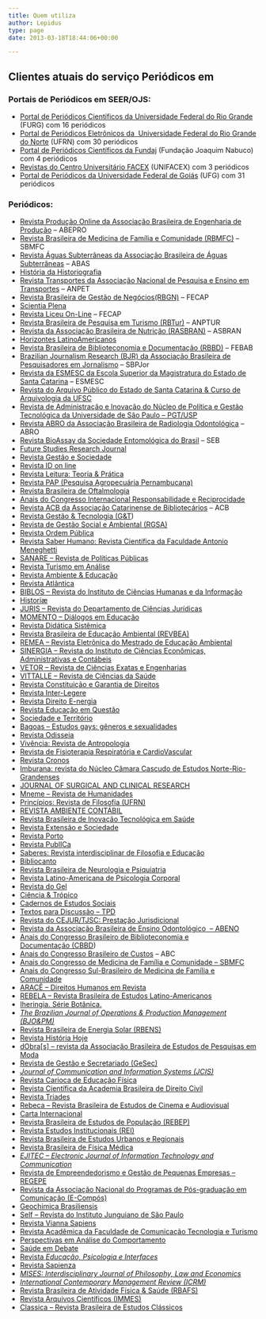 ```yaml
---
title: Quem utiliza
author: Lepidus
type: page
date: 2013-03-18T18:44:06+00:00

---
```

## Clientes atuais do serviço Periódicos em 
  ### Portais de Periódicos em SEER/OJS:
          
  * [Portal de Periódicos Científicos da Universidade Federal do Rio Grande][1] (FURG) com 16 periódicos
  * [Portal de Periódicos Eletrônicos da  Universidade Federal do Rio Grande do Norte][2] (UFRN) com 30 periódicos
  * [Portal de Periódicos Científicos da Fundaj][3] (Fundação Joaquim Nabuco) com 4 periódicos
  * [Revistas do Centro Universitário FACEX][4] (UNIFACEX) com 3 periódicos
  * [Portal de Periódicos da Universidade Federal de Goiás][5] (UFG) com 31 periódicos

  ### Periódicos:

  * [Revista Produção Online da Associação Brasileira de Engenharia de Produção][6] &#8211; ABEPRO
  * [Revista Brasileira de Medicina de Família e Comunidade (RBMFC)][7] &#8211; SBMFC
  * [Revista Águas Subterrâneas da Associação Brasileira de Águas Subterrâneas][8] &#8211; ABAS
  * [História da Historiografia][9]
  * [Revista Transportes da Associação Nacional de Pesquisa e Ensino em Transportes][10] &#8211; ANPET
  * [Revista Brasileira de Gestão de Negócios(RBGN)][11] &#8211; FECAP
  * [Scientia Plena][12]
  * [Revista Liceu On-Line][13] &#8211; FECAP
  * [Revista Brasileira de Pesquisa em Turismo (RBTur)][14] &#8211; ANPTUR
  * [Revista da Associação Brasileira de Nutrição (RASBRAN)][15] &#8211; ASBRAN
  * [Horizontes LatinoAmericanos][16]
  * [Revista Brasileira de Biblioteconomia e Documentação (RBBD)][17] &#8211; FEBAB
  * [Brazilian Journalism Research (BJR) da Associação Brasileira de Pesquisadores em Jornalismo][18] &#8211; SBPJor
  * [Revista da ESMESC da Escola Superior da Magistratura do Estado de Santa Catarina][19] &#8211; ESMESC
  * [Revista do Arquivo Público do Estado de Santa Catarina & Curso de Arquivologia da UFSC][20]
  * [Revista de Administração e Inovação do Núcleo de Política e Gestão Tecnológica da Universidade de São Paulo &#8211; PGT/USP][21]
  * [Revista ABRO da Associação Brasileira de Radiologia Odontológica][22] &#8211; ABRO
  * [Revista BioAssay da Sociedade Entomológica do Brasil][23] &#8211; SEB
  * [Future Studies Research Journal][24]
  * [Revista Gestão e Sociedade][25]
  * [Revista ID on line][26]
  * [Revista Leitura: Teoria & Prática][27]
  * [Revista PAP (Pesquisa Agropecuária Pernambucana)][28]
  * [Revista Brasileira de Oftalmologia][29]
  * [Anais do Congresso Internacional Responsabilidade e Reciprocidade][30]
  * [Revista ACB da Associação Catarinense de Bibliotecários][31] &#8211; ACB
  * [Revista Gestão & Tecnologia (G&T][32])
  * [Revista de Gestão Social e Ambiental (RGSA)][33]
  * [Revista Ordem Pública][34]
  * [Revista Saber Humano: Revista Científica da Faculdade Antonio Meneghetti][35] 
  * [SANARE &#8211; Revista de Políticas Públicas][36]
  * [Revista Turismo em Análise][37]
  * [Revista Ambiente & Educação][38]
  * [Revista Atlântica][39]
  * [BIBLOS &#8211; Revista do Instituto de Ciências Humanas e da Informação][40]
  * [Historiæ][41]
  * [JURIS &#8211; Revista do Departamento de Ciências Jurídicas][42]
  * [MOMENTO &#8211; Diálogos em Educação][43]
  * [Revista Didática Sistêmica][44]
  * [Revista Brasileira de Educação Ambiental (REVBEA)][45]
  * [REMEA &#8211; Revista Eletrônica do Mestrado de Educação Ambiental][46]
  * [SINERGIA &#8211; Revista do Instituto de Ciências Econômicas, Administrativas e Contábeis][47]
  * [VETOR &#8211; Revista de Ciências Exatas e Engenharias][48]
  * [VITTALLE &#8211; Revista de Ciências da Saúde][49]
  * [Revista Constituição e Garantia de Direitos][50]
  * [Revista Inter-Legere][51]
  * [Revista Direito E-nergia][52]
  * [Revista Educação em Questão][53]
  * [Sociedade e Território][54]
  * [Bagoas &#8211; Estudos gays: gêneros e sexualidades][55]
  * [Revista Odisseia][56]
  * [Vivência: Revista de Antropologia][57]
  * [Revista de Fisioterapia Respiratória e CardioVascular][58]
  * [Revista Cronos][59]
  * [Imburana: revista do Núcleo Câmara Cascudo de Estudos Norte-Rio-Grandenses][60]
  * [JOURNAL OF SURGICAL AND CLINICAL RESEARCH][61]
  * [Mneme &#8211; Revista de Humanidades][62]
  * [Princípios: Revista de Filosofia (UFRN)][63]
  * [REVISTA AMBIENTE CONTÁBIL][64]
  * [Revista Brasileira de Inovação Tecnológica em Saúde][65]
  * [Revista Extensão e Sociedade][66]
  * [Revista Porto][67]
  * [Revista PublICa][68]
  * [Saberes: Revista interdisciplinar de Filosofia e Educação][69]
  * [Bibliocanto][70]
  * [Revista Brasileira de Neurologia e Psiquiatria][71]
  * [Revista Latino-Americana de Psicologia Corporal][72]
  * [Revista do Gel][73]
  * [Ciência & Trópico][74]
  * [Cadernos de Estudos Sociais][75]
  * [Textos para Discussão &#8211; TPD][76]
  * [Revista do CEJUR/TJSC: Prestação Jurisdicional][77]
  * [Revista da Associação Brasileira de Ensino Odontológico  &#8211; ABENO][78]
  * [Anais do Congresso Brasileiro de Biblioteconomia e Documentação (CBBD][79])
  * [Anais do Congresso Brasileiro de Custos][80] &#8211; ABC
  * [Anais do Congresso de Medicina de Família e Comunidade &#8211; SBMFC][81]
  * [Anais do Congresso Sul-Brasileiro de Medicina de Família e Comunidade][82]
  * [ARACÊ – Direitos Humanos em Revista][83]
  * [REBELA &#8211; Revista Brasileira de Estudos Latino-Americanos][84]
  * [Iheringia. Série Botânica.][85]
  * _[The Brazilian Journal of Operations & Production Management (BJO&PM)][86]_
  * [Revista Brasileira de Energia Solar (RBENS)][87]
  * [Revista História Hoje][88]
  * [dObra[s] – revista da Associação Brasileira de Estudos de Pesquisas em Moda][89]
  * [Revista de Gestão e Secretariado (GeSec)][90]
  * _[Journal of Communication and Information Systems (JCIS)][91]_
  * [Revista Carioca de Educação Física][92]
  * [Revista Científica da Academia Brasileira de Direito Civil][93]
  * [Revista Triades][94]
  * [Rebeca &#8211; Revista Brasileira de Estudos de Cinema e Audiovisual][95]
  * [Carta Internacional][96]
  * [Revista Brasileira de Estudos de População (REBEP)][97]
  * [Revista Estudos Institucionais (REI)][98]
  * [Revista Brasileira de Estudos Urbanos e Regionais][99]
  * [Revista Brasileira de Física Médica][100]
  * _[EJITEC &#8211; Electronic Journal of Information Technology and Communication][101]_
  * [Revista de Empreendedorismo e Gestão de Pequenas Empresas – REGEPE][102]
  * [Revista da Associação Nacional do Programas de Pós-graduação em Comunicação (E-Compós)][103]
  * [Geochimica Brasiliensis][104] 
  * [Self &#8211; Revista do Instituto Junguiano de São Paulo][105]
  * [Revista Vianna Sapiens][106]
  * [Revista Acadêmica da Faculdade de Comunicação Tecnologia e Turismo][107]
  * [Perspectivas em Análise do Comportamento][108]
  * [Saúde em Debate][109]
  * [Revista _Educação, Psicologia e Interfaces_][110]
  * [Revista Sapienza][111]
  * _[MISES: Interdisciplinary Journal of Philosophy, Law and Economics][112]_
  * [ _International Contemporary Management Review (ICRM)_][113] 
  * [Revista Brasileira de Atividade Física & Saúde (RBAFS)][114] 
  * [Revista Arquivos Científicos (IMMES)][115] 
  * [Classica &#8211; Revista Brasileira de Estudos Clássicos][116]

 [1]: https://periodicos.furg.br/
 [2]: http://www.periodicos.ufrn.br/
 [3]: http://periodicos.fundaj.gov.br/
 [4]: http://periodicos.unifacex.com.br/
 [5]: https://portal.revistas.ufg.br
 [6]: http://www.producaoonline.org.br/
 [7]: https://www.rbmfc.org.br/rbmfc
 [8]: http://aguassubterraneas.abas.org
 [9]: https://www.historiadahistoriografia.com.br/revista
 [10]: http://www.revistatransportes.org.br/
 [11]: https://www.scielo.br/j/rbgn/
 [12]: https://www.scientiaplena.org.br/sp
 [13]: https://liceu.fecap.br/LICEU_ON-LINE
 [14]: https://rbtur.org.br/rbtur
 [15]: https://www.rasbran.com.br/rasbran
 [16]: https://periodicos.fundaj.gov.br/HLA/about
 [17]: https://rbbd.febab.org.br/rbbd 
 [18]: https://bjr.sbpjor.org.br/bjr
 [19]: https://revista.esmesc.org.br/re
 [20]: http://agora.emnuvens.com.br/
 [21]: http://revistarai.org/
 [22]: https://abro.org.br/revista-abro/
 [23]: http://bioassay.org.br/
 [24]: http://www.revistafuture.org/
 [25]: http://ges.emnuvens.com.br/
 [26]: http://idonline.emnuvens.com.br
 [27]: http://ltp.emnuvens.com.br/
 [28]: http://pap.emnuvens.com.br/
 [29]: http://rbo.emnuvens.com.br/
 [30]: http://reciprocidade.emnuvens.com.br/
 [31]: http://revistaacb.emnuvens.com.br
 [32]: http://revistagt.fpl.edu.br/
 [33]: http://rgsa.emnuvens.com.br/
 [34]: http://rop.emnuvens.com.br/
 [35]: http://saberhumano.emnuvens.com.br/
 [36]: http://sanare.emnuvens.com.br/
 [37]: http://turismoemanalise.org.br/
 [38]: http://www.seer.furg.br/ambeduc
 [39]: http://www.seer.furg.br/atlantica
 [40]: http://www.seer.furg.br/biblos
 [41]: http://www.seer.furg.br/hist
 [42]: http://www.seer.furg.br/juris
 [43]: http://www.seer.furg.br/momento
 [44]: http://www.seer.furg.br/redsis
 [45]: http://www.seer.furg.br/revbea
 [46]: http://www.seer.furg.br/remea
 [47]: http://www.seer.furg.br/sinergia
 [48]: http://www.seer.furg.br/vetor
 [49]: http://www.seer.furg.br/vittalle
 [50]: http://www.periodicos.ufrn.br/constituicaoegarantiadedireitos/about/index
 [51]: http://www.periodicos.ufrn.br/interlegere/about/index
 [52]: http://www.periodicos.ufrn.br/direitoenergia/about/index
 [53]: http://www.periodicos.ufrn.br/educacaoemquestao/about/index
 [54]: http://www.periodicos.ufrn.br/sociedadeeterritorio/about/index
 [55]: http://www.periodicos.ufrn.br/bagoas/about/index
 [56]: http://www.periodicos.ufrn.br/odisseia/about/index
 [57]: http://www.periodicos.ufrn.br/vivencia/about/index
 [58]: http://www.periodicos.ufrn.br/revistadefisioterapia/about/index
 [59]: http://www.periodicos.ufrn.br/cronos/about/index
 [60]: http://www.periodicos.ufrn.br/imburana/about/index
 [61]: http://www.periodicos.ufrn.br/jscr/about/index
 [62]: http://www.periodicos.ufrn.br/mneme/about/index
 [63]: http://www.periodicos.ufrn.br/principios/about/index
 [64]: http://www.periodicos.ufrn.br/ambiente/about/index
 [65]: http://www.periodicos.ufrn.br/reb/about/index
 [66]: http://www.periodicos.ufrn.br/extensaoesociedade/about/index
 [67]: http://www.periodicos.ufrn.br/porto/about/index
 [68]: http://www.periodicos.ufrn.br/publica/about/index
 [69]: http://www.periodicos.ufrn.br/saberes/about/index
 [70]: http://www.periodicos.ufrn.br/bibliocanto/about/index
 [71]: http://rbnp.emnuvens.com.br/rbnp
 [72]: http://psicorporal.emnuvens.com.br/rlapc
 [73]: http://revistadogel.emnuvens.com.br/
 [74]: http://periodicos.fundaj.gov.br/CIC
 [75]: http://periodicos.fundaj.gov.br/CAD
 [76]: http://periodicos.fundaj.gov.br/TPD
 [77]: http://revistadocejur.tjsc.jus.br/cejur 
 [78]: http://revabeno.emnuvens.com.br/revabeno
 [79]: http://portal.febab.org.br/anais/
 [80]: http://anaiscbc.emnuvens.com.br/anais
 [81]: http://www.cmfc.org.br/brasileiro
 [82]: http://www.cmfc.org.br/sul
 [83]: http://arace.emnuvens.com.br/arace
 [84]: http://rebela.emnuvens.com.br/pc
 [85]: http://isb.emnuvens.com.br/iheringia
 [86]: http://bjopm.emnuvens.com.br/bjopm
 [87]: https://rbens.emnuvens.com.br/rbens
 [88]: https://rhhj.anpuh.org/RHHJ/index
 [89]: https://dobras.emnuvens.com.br/dobras
 [90]: https://revistagesec.emnuvens.com.br/secretariado/index
 [91]: https://jcis.sbrt.org.br/jcis
 [92]: https://www.revistacarioca.com.br/revistacarioca
 [93]: https://abdc.emnuvens.com.br/abdc
 [94]: https://triades.emnuvens.com.br/triades
 [95]: https://rebeca.socine.org.br/1
 [96]: https://www.cartainternacional.abri.org.br/Carta
 [97]: https://www.rebep.org.br/revista
 [98]: https://www.estudosinstitucionais.com/REI
 [99]: http://rbeur.emnuvens.com.br/rbeur
 [100]: http://www.rbfm.org.br/rbfm
 [101]: https://ejitec.emnuvens.com.br/journal
 [102]: http://www.regepe.org.br/regepe
 [103]: https://www.e-compos.org.br/e-compos
 [104]: http://geobrasiliensis.emnuvens.com.br/geobrasiliensis
 [105]: https://self.ijusp.org.br/self
 [106]: http://www.viannasapiens.com.br/revista
 [107]: http://raf.emnuvens.com.br/raf
 [108]: https://www.revistaperspectivas.org/perspectivas
 [109]: http://saudeemdebate.emnuvens.com.br/sed
 [110]: http://educacaoepsicologia.emnuvens.com.br/edupsi/index
 [111]: http://sapienza.emnuvens.com.br/revista/index
 [112]: https://www.revistamises.org.br/misesjournal
 [113]: http://www.icmreview.com/icmr
 [114]: http://www.rbafs.org.br/RBAFS
 [115]: http://arqcientificosimmes.emnuvens.com.br/abi/
 [116]: https://revista.classica.org.br/classica